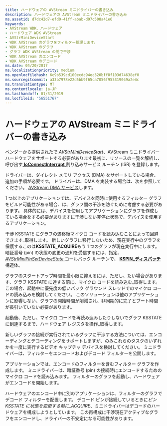 ```yaml
---
title: ハードウェアの AVStream ミニドライバーの書き込み
description: ハードウェアの AVStream ミニドライバーの書き込み
ms.assetid: d7dc42d7-efd0-41ff-abab-d97c508a41e6
keywords:
- AVStream WDK、ハードウェア
- ハードウェア WDK AVStream
- AVStrMiniDeviceStart
- WDK AVStream のグラフをフィルター処理します。
- WDK AVStream のグラフ
- グラフ WDK AVStream の間で干渉
- WDK AVStream のエンコード
- WDK AVStream のデコード
ms.date: 04/20/2017
ms.localizationpriority: medium
ms.openlocfilehash: 6c9b539cd100ecdc94ec320bff8f103d74638ef0
ms.sourcegitcommit: a33b7978e22d5bb9f65ca7056f955319049a2e4c
ms.translationtype: MT
ms.contentlocale: ja-JP
ms.lasthandoff: 01/31/2019
ms.locfileid: "56551767"
---
```

# <a name="writing-avstream-minidrivers-for-hardware"></a>ハードウェアの AVStream ミニドライバーの書き込み





ベンダーから提供されたで[ *AVStrMiniDeviceStart*](https://msdn.microsoft.com/library/windows/hardware/ff556297)、AVStream ミニドライバー ハードウェアをサポートする必要があります最初に、リソースの一覧を解析し、呼び出す[ **IoConnectInterrupt** ](https://msdn.microsoft.com/library/windows/hardware/ff548371)割り込みサービス ルーチン (ISR) を登録します。

ドライバーは、ダイレクト メモリ アクセス (DMA) をサポートしている場合、追加の手順が必要です。 ドライバーは、DMA を実装する場合は、次を参照してください。 [AVStream DMA サービス](avstream-dma-services.md)します。

1 つ以上のアプリケーションでは、デバイスを同時に使用するフィルター グラフをビルド可能性がある場合、は、グラフ間の干渉を防ぐために考慮する必要があります。 具体的には、デバイスを使用してアプリケーションにグラフを作成している場合をする必要がありますに干渉しない非停止状態で、デバイスを使用するアプリケーション。

干渉 KSSTATE にグラフの遷移後マイクロ コードを読み込むことによって回避できます\_取得します。 新しいグラフに移行しないため、現在実行中のグラフを保護するこのは**KSSTATE\_ACQUIRE**もう 1 つのグラフが現在実行中にします。 暗証番号 (pin) の状態の変更の通知を受信するには、指定、 [ *AVStrMiniPinSetDeviceState* ](https://msdn.microsoft.com/library/windows/hardware/ff556359)コールバック ルーチンで、 [ **KSPIN\_ディスパッチ**](https://msdn.microsoft.com/library/windows/hardware/ff563535)構造体。

グラフのスタートアップ時間を最小限に抑えるには、ただし、たい場合があります、グラフ KSSTATE に達する前に、マイクロ コードを読み込む\_取得します。 この場合、起動中に優先度の低いバック グラウンド スレッドでのマイクロ コードの読み込みを検討してください。 このソリューションは他のアプリケーションに影響しない、グラフの開始時間が削減され、非同期的に完了とブート時間が長引いていない必要があります。

起動後、ただし、マイクロ コードを再読み込みしたりしないでグラフ KSSTATE に到達するまで、ハードウェア レジスタを操作\_取得します。

新しいグラフの接続が実行されているグラフに干渉する方法については、エンコーディングとデコーディングをサポートしますが、のみこれらのタスクのいずれかを一度に実行するビデオ キャプチャ デバイスを検討してください。 ミニドライバーは、フィルターをエンコードおよびデコード フィルターを公開します。

アプリケーションでは、エンコードのフィルターを含むフィルター グラフを作成します。 ミニドライバーは、暗証番号 (pin) の接続時にエンコードするためのマイクロ コードを読み込みます。 フィルターのグラフを起動し、ハードウェアがエンコードを開始します。

ハードウェアのエンコード中に別のアプリケーションは、フィルターのグラフでデコード フィルターを配置します。 デコード ピンが接続しているときに*ピン KSSTATE に状態を変更する前に\_ACQUIRE*、ミニドライバーはデコードのハードウェアを構成しようとしています。 この再構成に干渉現在アクティブなグラフをエンコードし、ドライバーの不安定になる可能性があります。

 

 




